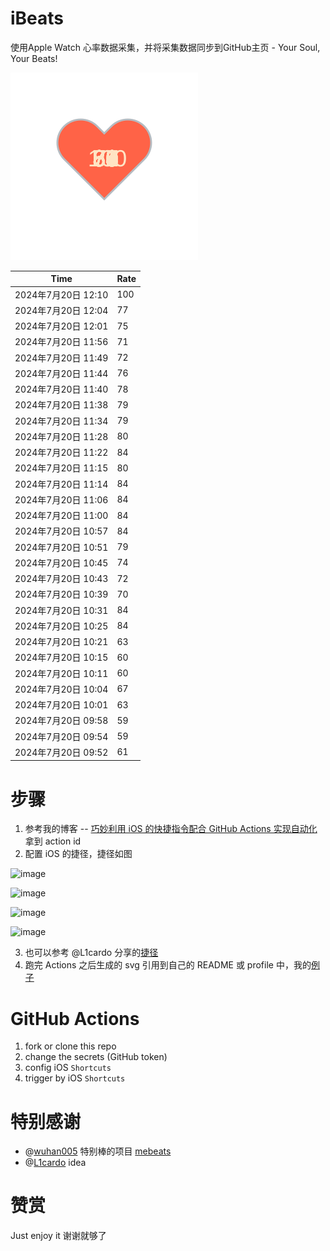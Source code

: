 # iBeats
使用Apple Watch 心率数据采集，并将采集数据同步到GitHub主页 - Your Soul, Your Beats!

![](./files/heart.svg)

<!--START_SECTION:my_heart_rate-->
| Time | Rate | 
 | ---- | ---- | 
| 2024年7月20日 12:10 | 100 |
| 2024年7月20日 12:04 | 77 |
| 2024年7月20日 12:01 | 75 |
| 2024年7月20日 11:56 | 71 |
| 2024年7月20日 11:49 | 72 |
| 2024年7月20日 11:44 | 76 |
| 2024年7月20日 11:40 | 78 |
| 2024年7月20日 11:38 | 79 |
| 2024年7月20日 11:34 | 79 |
| 2024年7月20日 11:28 | 80 |
| 2024年7月20日 11:22 | 84 |
| 2024年7月20日 11:15 | 80 |
| 2024年7月20日 11:14 | 84 |
| 2024年7月20日 11:06 | 84 |
| 2024年7月20日 11:00 | 84 |
| 2024年7月20日 10:57 | 84 |
| 2024年7月20日 10:51 | 79 |
| 2024年7月20日 10:45 | 74 |
| 2024年7月20日 10:43 | 72 |
| 2024年7月20日 10:39 | 70 |
| 2024年7月20日 10:31 | 84 |
| 2024年7月20日 10:25 | 84 |
| 2024年7月20日 10:21 | 63 |
| 2024年7月20日 10:15 | 60 |
| 2024年7月20日 10:11 | 60 |
| 2024年7月20日 10:04 | 67 |
| 2024年7月20日 10:01 | 63 |
| 2024年7月20日 09:58 | 59 |
| 2024年7月20日 09:54 | 59 |
| 2024年7月20日 09:52 | 61 |

<!--END_SECTION:my_heart_rate-->

# 步骤
1. 参考我的博客 -- [巧妙利用 iOS 的快捷指令配合 GitHub Actions 实现自动化](https://github.com/yihong0618/gitblog/issues/198) 拿到 action id
2. 配置 iOS 的捷径，捷径如图

![image](https://user-images.githubusercontent.com/15976103/122154218-0db0b480-ce97-11eb-93bb-5aec07c558dc.png)

![image](https://user-images.githubusercontent.com/15976103/122154236-186b4980-ce97-11eb-8e4b-70551a0391ae.png)

![image](https://user-images.githubusercontent.com/15976103/122154268-2d47dd00-ce97-11eb-902e-3acf292265a9.png)

![image](https://user-images.githubusercontent.com/15976103/122174055-fa144680-ceb4-11eb-9be2-3eb83cd516f7.png)

3. 也可以参考 @L1cardo 分享的[捷径](https://www.icloud.com/shortcuts/6ab6047b459c41ad822ad6b94b1c03d4)
4. 跑完 Actions 之后生成的 svg 引用到自己的 README 或 profile 中，我的[例子](https://github.com/yihong0618) 

# GitHub Actions

1. fork or clone this repo
2. change the secrets (GitHub token)
3. config iOS `Shortcuts` 
4. trigger by iOS `Shortcuts`

# 特别感谢
- @[wuhan005](https://github.com/wuhan005) 特别棒的项目 [mebeats](https://github.com/wuhan005/mebeats)
- @[L1cardo](https://github.com/L1cardo) idea

# 赞赏
Just enjoy it
谢谢就够了
